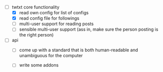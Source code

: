  - [ ] twtxt core functionality
 	- [x] read own config for list of configs
 	- [x] read config file for followings
	- [ ] multi-user support for reading posts
	- [ ] sensible multi-user support (ass in, make sure the person posting is the right person)
 - [ ] api
	- [ ] come up with a standard  that is both human-readable and unambiguous for the computer
	- [ ] write some addons
	